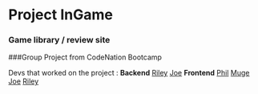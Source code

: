 # Project InGame

### Game library / review site

###Group Project from CodeNation Bootcamp

Devs that worked on the project :
**Backend**&NewLine;&NewLine;
[Riley](https://github.com/Riley142)
[Joe](https://github.com/JoeFoster-cn)
&NewLine;&NewLine;
**Frontend**&NewLine;&NewLine;
[Phil](https://github.com/phiddle)
[Muge](https://github.com/mafromist)
[Joe](https://github.com/JoeFoster-cn)
[Riley](https://github.com/Riley142)
